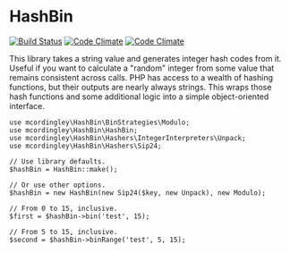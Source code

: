 # HashBin

[![Build Status](https://api.travis-ci.org/repositories/mcordingley/HashBin.svg)](https://travis-ci.org/mcordingley/HashBin)
[![Code Climate](https://codeclimate.com/github/mcordingley/HashBin/badges/gpa.svg)](https://codeclimate.com/github/mcordingley/HashBin)
[![Code Climate](https://codeclimate.com/github/mcordingley/HashBin/badges/coverage.svg)](https://codeclimate.com/github/mcordingley/HashBin)

This library takes a string value and generates integer hash codes from it. Useful if you want to calculate a "random"
integer from some value that remains consistent across calls. PHP has access to a wealth of hashing functions, but their
outputs are nearly always strings. This wraps those hash functions and some additional logic into a simple
object-oriented interface.

```
use mcordingley\HashBin\BinStrategies\Modulo;
use mcordingley\HashBin\HashBin;
use mcordingley\HashBin\Hashers\IntegerInterpreters\Unpack;
use mcordingley\HashBin\Hashers\Sip24;

// Use library defaults.
$hashBin = HashBin::make();

// Or use other options.
$hashBin = new HashBin(new Sip24($key, new Unpack), new Modulo);

// From 0 to 15, inclusive.
$first = $hashBin->bin('test', 15);

// From 5 to 15, inclusive.
$second = $hashBin->binRange('test', 5, 15);
```